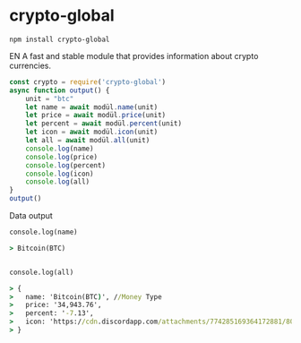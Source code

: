 # crypto-global

```shell
npm install crypto-global
```

EN
A fast and stable module that provides information about crypto currencies.


```javascript
const crypto = require('crypto-global')
async function output() {
    unit = "btc"
    let name = await modül.name(unit)
    let price = await modül.price(unit)
    let percent = await modül.percent(unit)
    let icon = await modül.icon(unit)
    let all = await modül.all(unit)
    console.log(name)
    console.log(price)
    console.log(percent)
    console.log(icon)
    console.log(all)
}
output()
```

Data output

```cmd
console.log(name) 

> Bitcoin(BTC)


console.log(all) 

> {
>   name: 'Bitcoin(BTC)', //Money Type
>   price: '34,943.76',
>   percent: '-7.13',
>   icon: 'https://cdn.discordapp.com/attachments/774285169364172881/800012387742384128/bitcoin.png'
> }
```
